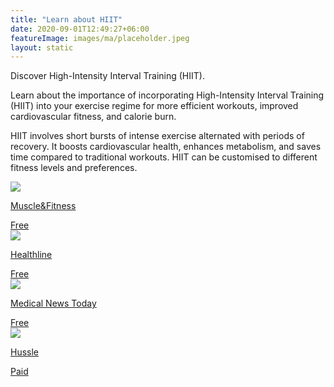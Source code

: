 ```yaml
---
title: "Learn about HIIT"
date: 2020-09-01T12:49:27+06:00
featureImage: images/ma/placeholder.jpeg
layout: static
---
```


Discover High-Intensity Interval Training (HIIT).

Learn about the importance of incorporating High-Intensity Interval Training (HIIT) into your exercise regime for more efficient workouts, improved cardiovascular fitness, and calorie burn.

HIIT involves short bursts of intense exercise alternated with periods of recovery. It boosts cardiovascular health, enhances metabolism, and saves time compared to traditional workouts. HIIT can be customised to different fitness levels and preferences.

<a class="ma-link" href="https://www.muscleandfitness.com/workouts/workout-routines/hiit-6-week-full-body-workout/"><div class="ma-card ma-card-Health"><div class="ma-icon"><img src ="/images/Icon-check - health - opacity.svg"/></div><div class="ma-name"><p>Muscle&Fitness</p></div><div class="ma-paid-text"><span>Free</span></div></div></a><a class="ma-link" href="https://www.healthline.com/nutrition/benefits-of-hiit"><div class="ma-card ma-card-Health"><div class="ma-icon"><img src ="/images/Icon-check - health - opacity.svg"/></div><div class="ma-name"><p>Healthline</p></div><div class="ma-paid-text"><span>Free</span></div></div></a><a class="ma-link" href="https://www.medicalnewstoday.com/articles/327474"><div class="ma-card ma-card-Health"><div class="ma-icon"><img src ="/images/Icon-check - health - opacity.svg"/></div><div class="ma-name"><p>Medical News Today</p></div><div class="ma-paid-text"><span>Free</span></div></div></a><a class="ma-link" href="https://www.awin1.com/cread.php?awinmid=3422&awinaffid=1198638&ued=https%3A%2F%2Fwww.hussle.com%2F"><div class="ma-card ma-card-Health"><div class="ma-icon"><img src ="/images/Icon-pound - health - opacity.svg"/></div><div class="ma-name"><p>Hussle</p></div><div class="ma-paid-text"><span>Paid</span></div></div></a>  

<br/><br/>






